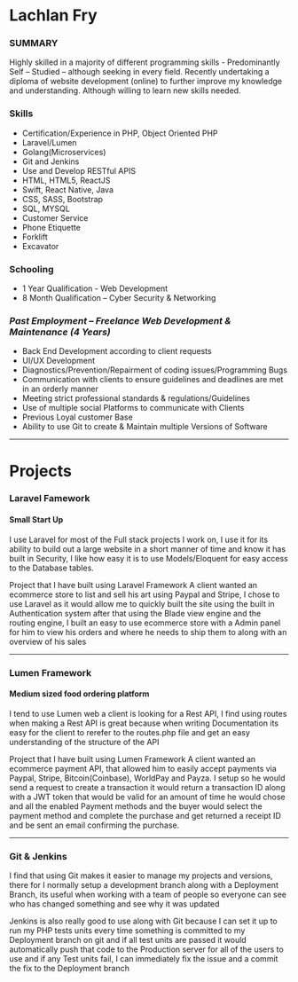 # Lachlan Fry 

### SUMMARY

Highly skilled in a majority of different programming skills - Predominantly Self – Studied – although seeking in every field. Recently undertaking a diploma of website development (online) to further improve my knowledge and understanding. Although willing to learn new skills needed.

### Skills
- Certification/Experience in PHP, Object Oriented PHP
- Laravel/Lumen
- Golang(Microservices)
- Git and Jenkins
- Use and Develop RESTful APIS
- HTML, HTML5, ReactJS
- Swift, React Native, Java
- CSS, SASS, Bootstrap
- SQL, MYSQL
- Customer Service
- Phone Etiquette
- Forklift
- Excavator


### Schooling
- 1 Year Qualification - Web Development
- 8 Month Qualification – Cyber Security &amp; Networking


### _Past Employment – Freelance Web Development &amp; Maintenance (4 Years)_

- Back End Development according to client requests
- UI/UX Development
- Diagnostics/Prevention/Repairment of coding issues/Programming Bugs
- Communication with clients to ensure guidelines and deadlines are met in an orderly manner
- Meeting strict professional standards &amp; regulations/Guidelines
- Use of multiple social Platforms to communicate with Clients
- Previous Loyal customer Base
- Ability to use Git to create &amp; Maintain multiple Versions of Software


---------------------------------------------------------------------------------------------------------------------------------------------------------------

# Projects

### Laravel Famework
#### Small Start Up

I use Laravel for most of the Full stack projects I work on, I use it for its ability to build out a large website in a short manner of time and know it has built in Security, I like how easy it is to use Models/Eloquent for easy access to the Database tables.

Project that I have built using Laravel Framework 
A client wanted an ecommerce store to list and sell his art using Paypal and Stripe, I chose to use Laravel as it would allow me to quickly built the site using the built in Authentication system after that using the Blade view engine and the routing engine, I built an easy to use ecommerce store with a Admin panel for him to view his orders and where he needs to ship them to along with an overview of his sales

---------------------------------------------------------------------------------------------------------------------------------------------------------------

### Lumen Framework
#### Medium sized food ordering platform

I tend to use Lumen web a client is looking for a Rest API, I find using routes when making a Rest API is great because when writing Documentation its easy for the client to rerefer to the routes.php file and get an easy understanding of the structure of the API  

Project that I have built using Lumen Framework 
A client wanted an ecommerce payment API, that allowed him to easily accept payments via Paypal, Stripe, Bitcoin(Coinbase), WorldPay and Payza.
I setup so he would send a request to create a transaction it would return a transaction ID along with a JWT token that would be valid for an amount of time he would chose and all the enabled Payment methods and the buyer would select the payment method and complete the purchase and get returned a receipt ID and be sent an email confirming the purchase.

---------------------------------------------------------------------------------------------------------------------------------------------------------------

### Git & Jenkins 

I find that using Git makes it easier to manage my projects and versions, there for I normally setup a development branch along with a Deployment Branch, its useful when working with a team of people so everyone can see who has changed something and see why it was updated

Jenkins is also really good to use along with Git because I can set it up to run my PHP tests units every time something is committed to my Deployment branch on git and if all test units are passed it would automatically push that code to the Production server for all of the users to use and if any Test units fail, I can immediately fix the issue and a commit the fix to the Deployment branch   



